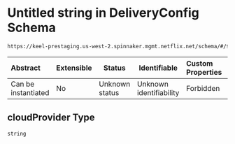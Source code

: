 # Untitled string in DeliveryConfig Schema

```txt
https://keel-prestaging.us-west-2.spinnaker.mgmt.netflix.net/schema/#/$defs/CanarySource/properties/cloudProvider
```




| Abstract            | Extensible | Status         | Identifiable            | Custom Properties | Additional Properties | Access Restrictions | Defined In                                                    |
| :------------------ | ---------- | -------------- | ----------------------- | :---------------- | --------------------- | ------------------- | ------------------------------------------------------------- |
| Can be instantiated | No         | Unknown status | Unknown identifiability | Forbidden         | Allowed               | none                | [keel.schema.json\*](keel.schema.json "open original schema") |

## cloudProvider Type

`string`
